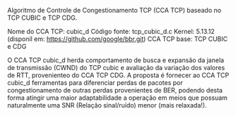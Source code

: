 Algoritmo de Controle de Congestionamento TCP (CCA TCP) baseado no TCP CUBIC e TCP CDG.

Nome do CCA TCP: cubic_d
Código fonte: tcp_cubic_d.c
Kernel: 5.13.12 (disponíl em: https://github.com/google/bbr.git)
CCA TCP base: TCP CUBIC e CDG

O CCA TCP cubic_d herda comportamento de busca e expansão da janela de transmissão (CWND) do TCP cubic e 
avaliação da variação dos valores de RTT, provenienteo do CCA TCP CDG. A proposta é fornecer ao CCA TCP cubic_d
ferramentas para diferenciar perdas de pacotes por congestionamento de outras perdas provenientes de BER,
podendo desta forma atingir uma maior adaptabilidade a operação em meios que possuam naturalmente uma SNR
(Relação sinal/ruído) menor (mais relaxada!).
